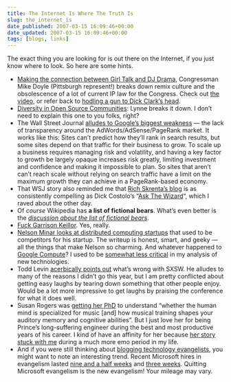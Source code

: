 ```yaml
---
title: The Internet Is Where The Truth Is
slug: the_internet_is
date_published: 2007-03-15 16:09:46+00:00
date_updated: 2007-03-15 16:09:46+00:00
tags: [blogs, links]
---
```

The exact thing you are looking for is out there on the Internet, if you just know where to look. So here are some hints.

- [Making the connection between Girl Talk and DJ Drama](http://463.blogs.com/the_463/2007/03/perhaps_the_coo.html), Congressman Mike Doyle (Pittsburgh represent!) breaks down remix culture and the obsolescence of a lot of current IP law for the Congress. Check out [the video](http://splashcastmedia.com/us-rep-defends-mixtapes-and-mashups-on-floor-of-congress), or refer back to [hodling a gun to Dick Clark’s head](/2007/02/20/holding_a_gun_t).
- [Diversity in Open Source Communities](http://osc.gigavox.com/shows/detail1746.html): Lynne breaks it down. I don’t need to explain this one to you folks, right?
- The Wall Street Journal [alludes to Google’s biggest weakness](http://online.wsj.com/public/article/SB117375265591935029-IKQUyS_3o8u4cUtPCqiCO2oV5OE_20080311.html) — the lack of transparency around the AdWords/AdSense/PageRank market. It works like this: Sites can’t predict how they’ll rank in search results, but some sites depend on that traffic for their business to grow. To scale up a business requires managing risk and volatility, and having a key factor to growth be largely opaque increases risk greatly, limiting investment and confidence and making it impossible to plan. So sites that aren’t can’t reach scale without relying on search traffic have a limit on the maximum growth they can achieve in a PageRank-based economy.
- That WSJ story also reminded me that [Rich Skrenta’s blog](http://www.skrenta.com/) is as consistently compelling as Dick Costolo’s “[Ask The Wizard](http://www.burningdoor.com/askthewizard/)“, which I raved about the other day.
- Of *course* Wikipedia has **a list of fictional bears**. What’s even better is the *[discussion about the list of fictional bears](http://en.wikipedia.org/wiki/Talk:List_of_fictional_bears)*.
- [Fuck Garrison Keillor](http://www.thestranger.com/blog/2007/03/fuck_garrison_keillor). Yes, really.
- [Nelson Minar looks at distributed computing startups](http://www.somebits.com/weblog/tech/distributedComputing.html?seemore=y) that used to be competitors for his startup. The writeup is honest, smart, and geeky — all the things that make Nelson so charming. And whatever happened to [Google Compute](http://en.wikipedia.org/wiki/Google_Toolbar#Google_Compute)? I used to be [somewhat less critical](/2002/02/28/google_compute) in my analysis of new technologies.
- Todd Levin [acerbically points out](http://www.themorningnews.org/archives/letters_from_austin/south_by_southbest.php) what’s wrong with SXSW. He alludes to many of the reasons I didn’t go this year, but I am pretty conflicted about getting easy laughs by tearing down something that other people enjoy. Would be a lot more impressive to get laughs by praising the conference for what it does well.
- Susan Rogers was [getting her PhD](http://www.mcgill.ca/reporter/39/02/rogers/) to understand “whether the human mind is specialized for music [and] how musical training shapes your auditory memory and cognitive abilities”. But I just love her for being Prince’s long-suffering engineer during the best and most productive years of his career. I kind of have an affinity for her because [her story stuck with me](/2001/03/11/so_yeah_i_broke) during a much more emo period in my life.
- And if you were still thinking about [blogging technology evangelists](/2007/02/16/about_hiring_bl), you might want to note an interesting trend. Recent Microsoft hires in evangelism lasted [nine and a half weeks](http://cravingideas.blogs.com/backinskinnyjeans/2007/03/912_weeks_leavi_1.html#more) and [three weeks](http://news.com.com/2061-10805_3-6165381.html). Quitting Microsoft evangelism is the new evangelism! Your mileage may vary.
